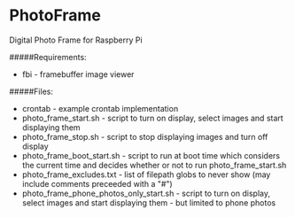 PhotoFrame
==========

Digital Photo Frame for Raspberry Pi

#####Requirements:
- fbi - framebuffer image viewer  

#####Files:
- crontab - example crontab implementation  
- photo_frame_start.sh  - script to turn on display, select images and start displaying them  
- photo_frame_stop.sh - script to stop displaying images and turn off display  
- photo_frame_boot_start.sh - script to run at boot time which considers the current time and decides whether or not to run photo_frame_start.sh   
- photo_frame_excludes.txt - list of filepath globs to never show (may include comments preceeded with a "#")  
- photo_frame_phone_photos_only_start.sh  - script to turn on display, select images and start displaying them - but limited to phone photos 
